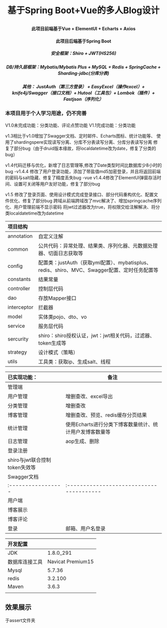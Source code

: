 <p align="center"></p>
<h1 align="center" style="margin: 30px 0 30px; font-weight: bold;">基于Spring Boot+Vue的多人Blog设计</h1>
<h4 align="center">此项目前端基于Vue + ElementUI + Echarts + Axios</h4>
<h4 align="center">此项目后端基于Spring Boot</h4>
<h5 align="center">安全框架：Shiro + JWT(HS256) </h5> 
<h5 align="center">DB/持久层框架：Mybatis/Mybatis Plus + MySQL + Redis + SpringCache + Sharding-jdbc(分库分表) </h5>
<h5 align="center">其他： JustAuth（第三方登录） + EasyExcel（操作excel）+ knife4j/Swagger（接口文档）+ Hutool（工具包）+ Lombok（插件）+ Fastjson（序列化） </h5>
<h3>本项目用于个人学习用途，仍不完善</h3>

V1.0未完成功能：分类功能、评论点赞功能
V1.1完成功能：分类功能

v1.3相比于v1.0增加了Swagger文档、定时邮件、Echarts图标、统计功能等、
使用了shardingspere实现读写分离、分库不分表读写分离、分库分表读写分离
修复了部分bug（由于druid版本缘故，将localdatetime改为date，修复了分类的bug）

v1.4代码迁移与优化，新增了日志管理等,修改了Date类型时间比数据库少8小时的bug -v1.4.4 修改了用户登录功能，添加了带盐值md5加密登录，并且将返回前端的密码与salt隐藏、修复了精度丢失bug -vue
v1.4.4修改了ElementUI弹窗存活时间、设置可关闭等用户友好功能，修复了部分bug

v1.5 修改了登录页面、使用设计模式完成登录接口、部分代码重构优化、配置文件优化、修复了部分bug 跨域从前端跨域改了mvc解决了、增加springcache序列化、用户管理前端不显示密码
将jwt过滤器改为true，将权限交给注解解决、将分类localdatetime改为datetime

| 项目结构   |                                         |
| :--- | ---- |
| annotation     | 自定义注解            |
| common     | 公共代码：异常处理、结果类、序列化器、元数据处理器、切面日志获取等            |
| config     | 配置类：justAuth（获取yml配置）、mybatisplus、redis、shiro、MVC、Swagger配置、定时任务配置等 |
| constants     | 结果常量 |
| controller | 控制层代码                              |
| dao        | 存放Mapper接口                          |
| interceptor        | 拦截器                          |
| model       | 实体类pojo、dto、vo                               |
| service    | 服务层代码                              |
| sercurity| shiro：shiro授权认证，jwt：jwt相关代码，过滤器、token生成等|
| strategy      |设计模式（策略）|
| utils    |工具类：获取ip、生成salt、线程|



| 已实现功能：                  | 备注                              |
| :---------------------------- | --------------------------------- |
| 管理端                     |                |
| 用户管理                      | 增删查改、excel导出               |
| 分类管理                      | 增删查改                          |
| 博客管理                      | 增删查改、预览、redis缓存分页结果 |
| 统计管理                      | 使用Echarts进行分类下博客数量统计、统计用户发博客数量等 |
| 日志管理                      | aop生成、删除                                  |
| 登录注册                      |                                   |
| shiro与jwt联合控制token失效等 |                                   |
| Swagger文档 |                                   |
| :----------------- |:---------------------------------------
| 用户端                     |                |
| 博客展示                     |                |
| 博客评论                     |                |
| 登录                     |   邮箱、用户名登录             |

| 开发配置       |                   |
| :------------- | ----------------- |
| JDK            | 1.8.0_291         |
| 数据库连接工具 | Navicat Premium15 |
| Mysql          | 5.7.36            |
| redis          | 3.2.100           |
| Maven          | 3.6.3             |
|                |                   |

## 效果展示
于assert文件夹
